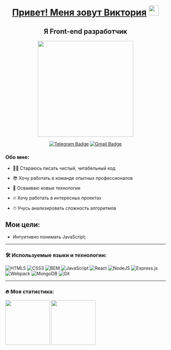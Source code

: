 <h1 align="center">
  <a href="#">Привет! Меня зовут Виктория</a>
  <img src="https://github.com/blackcater/blackcater/raw/main/images/Hi.gif" height="32">
</h1>
<h2 align="center"> Я Front-end разработчик</h2>
<p align="center"><img src="https://media.giphy.com/media/1MSVKRopegDjYONwdF/giphy.gif" width="300" height="300"/></p>

<p align="center">
<a href="https://t.me/viktorypolischuk"><img src="https://img.shields.io/badge/Telegram-blue?style=for-the-badge&logo=telegram&logoColor=white" alt="Telegram Badge"></a>
<a href="mailto:viktory.polischuk@gmail.com"><img src="https://img.shields.io/badge/Gmail-red?style=for-the-badge&logo=gmail&logoColor=white" alt="Gmail Badge"></a>
</p>

### Обо мне:

* 👨‍💻 Стараюсь писать чистый, читабельный код
  
* 😎 Хочу работать в команде опытных профессионалов
  
* 🚀 Осваиваю новые технологии
  
* 🔥 Хочу работать в интересных проектах
  
* ⏱ Учусь анализировать сложность алгоритмов

## Мои цели:
- Интуитивно понимать JavaScript;
  
---

### 🛠 Используемые языки и технологии:
![HTML5](https://img.shields.io/badge/html5-%23E34F26.svg?style=for-the-badge&logo=html5&logoColor=white)
![CSS3](https://img.shields.io/badge/css3-%231572B6.svg?style=for-the-badge&logo=css3&logoColor=white)
![BEM](https://img.shields.io/badge/bem-%23000000.svg?style=for-the-badge&logo=bem&logoColor=white)
![JavaScript](https://img.shields.io/badge/javascript-%23323330.svg?style=for-the-badge&logo=javascript&logoColor=%23F7DF1E)
![React](https://img.shields.io/badge/react-%2320232a.svg?style=for-the-badge&logo=react&logoColor=%2361DAFB)
![NodeJS](https://img.shields.io/badge/node.js-6DA55F?style=for-the-badge&logo=node.js&logoColor=white)
![Express.js](https://img.shields.io/badge/express.js-%23404d59.svg?style=for-the-badge&logo=express&logoColor=%2361DAFB)
![Webpack](https://img.shields.io/badge/webpack-%238DD6F9.svg?style=for-the-badge&logo=webpack&logoColor=black)
![MongoDB](https://img.shields.io/badge/mongodb-%2347A248.svg?style=for-the-badge&logo=mongodb&logoColor=white)
![Git](https://img.shields.io/badge/git-%23F05032.svg?style=for-the-badge&logo=git&logoColor=white)

---

### 🔥 Моя статистика:
<img src="https://github-readme-stats-sigma-five.vercel.app/api?username=viktorypolischuk&show_icons=true" height="140px"/> <img src="https://github-readme-stats-sigma-five.vercel.app/api/top-langs/?username=viktorypolischuk&layout=compact" height="140px"/>
